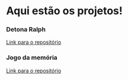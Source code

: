 # Aqui estão os projetos!

### Detona Ralph
[Link para o repositório](https://github.com/Douglas10009/Detona-Ralph)

### Jogo da memória
[Link para o repositório](https://github.com/Douglas10009/Jogo-da-Memoria.git)
